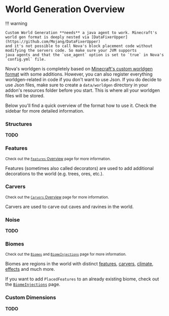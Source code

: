 # World Generation Overview

!!! warning

    Custom World Generation **needs** a java agent to work. Minecraft's world gen format is deeply nested via [DataFixerUpper](https://github.com/Mojang/DataFixerUpper)
    and it's not possible to call Nova's block placement code without modifying the servers code. So make sure your JVM supports
    java agents and that the `use_agent` option is set to `true` in Nova's `config.yml` file.

Nova's worldgen is completely based on [Minecraft's custom worldgen format](https://minecraft.fandom.com/wiki/Custom_world_generation) with
some additions. However, you can also register everything worldgen-related in code if you don't want to use Json. If you 
do decide to use Json files, make sure to create a `data/worldgen` directory in your addon's resources folder before you 
start. This is where all your worldgen files will be stored.

Below you'll find a quick overview of the format how to use it. Check the sidebar for more detailed information.

### Structures

**TODO**

### Features
<small>Check out the [`Features` Overview](features/features.md) page for more information.</small>

Features (sometimes also called decorators) are used to add additional decorations to the world (e.g. trees, ores, etc.).

### Carvers
<small>Check out the [`Carvers` Overview](carver.md) page for more information.</small>

Carvers are used to carve out caves and ravines in the world.

### Noise

**TODO**

### Biomes
<small>Check out the [`Biomes`](biome.md) and [`BiomeInjections`](inject/biome.md) page for more information.</small>

Biomes are regions in the world with distinct [features](features/features.md), [carvers](carver.md), 
[climate](biome.md#climate), [effects](biome.md#special-effects) and much more.

If you want to add `PlacedFeatures` to an already existing biome, check out the [`BiomeInjections`](inject/biome.md) page.

### Custom Dimensions

**TODO**